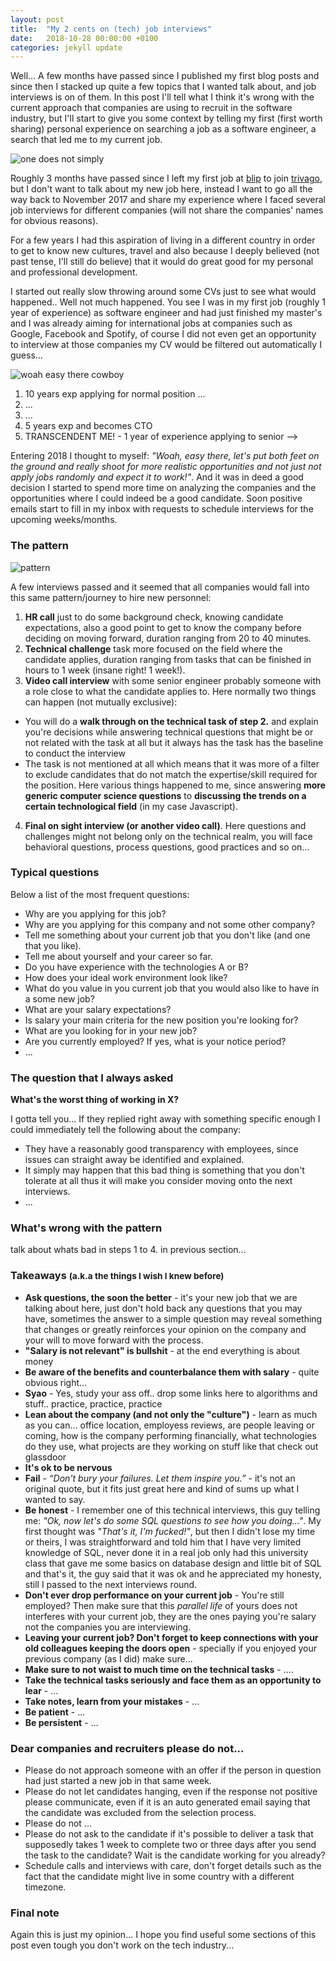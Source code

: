 ```yaml
---
layout: post
title:  "My 2 cents on (tech) job interviews"
date:   2018-10-28 00:00:00 +0100
categories: jekyll update
---
```

<script src="{{ base.url | prepend: site.url }}/assets/js/back-to-top.js"></script>

Well... A few months have passed since I published my first blog posts and since then I stacked up quite a few topics that I wanted talk about, and job interviews is on of them. In this post I'll tell what I think it's wrong with the current approach that companies are using to recruit in the software industry, but I'll start to give you some context by telling my first (first worth sharing) personal experience on searching a job as a software engineer, a search that led me to my current job.

![one does not simply](/assets/img/my-2-cents-on-tech-job-interviews/one-does-not-simply.jpg "one does not simply find a job from meme generator")

Roughly 3 months have passed since I left my first job at
<a href="https://blip.pt/jobs/" target="_blank" title="blip find a job">blip</a> to join <a href="https://company.trivago.com/careers/open-positions/" target="_blank" title="trivago opened positions">trivago</a>, but I don't want to talk about my new job here, instead I want to go all the way back to November 2017 and share my experience where I faced several job interviews for different companies (will not share the companies' names for obvious reasons).

For a few years I had this aspiration of living in a different country in order to get to know new cultures, travel and also because I deeply believed (not past tense, I'll still do believe) that it would do great good for my personal and professional development.

I started out really slow throwing around some CVs just to see what would happened.. Well not much happened. You see I was in my first job (roughly 1 year of experience) as software engineer and had just finished my master's and I was already aiming for international jobs at companies such as Google, Facebook and Spotify, of course I did not even get an opportunity to interview at those companies my CV would be filtered out automatically I guess...

![woah easy there cowboy](/assets/img/my-2-cents-on-tech-job-interviews/woah-easy-there-cowboy.jpg "woah easy there cowboy from meme generator")

1. 10 years exp applying for normal position
...
2. ...
3. ...
4. 5 years exp and becomes CTO
5. TRANSCENDENT ME! - 1 year of experience applying to senior -->

Entering 2018 I thought to myself: *"Woah, easy there, let's put both feet on the ground and really shoot for more realistic opportunities and not just not apply jobs randomly and expect it to work!"*.
And it was in deed a good decision I started to spend more time on analyzing the companies and the opportunities where I could indeed be a good candidate.
Soon positive emails start to fill in my inbox with requests to schedule interviews for the upcoming weeks/months.

### The pattern

![pattern](/assets/img/my-2-cents-on-tech-job-interviews/pattern.jpg "pattern colorful")

A few interviews passed and it seemed that all companies would fall into this same pattern/journey to hire new personnel:

1. **HR call** just to do some background check, knowing candidate expectations, also a good point to get to know the company before deciding on moving forward, duration ranging from 20 to 40 minutes.
2. **Technical challenge** task more focused on the field where the candidate applies, duration ranging from tasks that can be finished in hours to 1 week (insane right! 1 week!).
3. **Video call interview** with some senior engineer probably someone with a role close to what the candidate applies to. Here normally two things can happen (not mutually exclusive):
  * You will do a **walk through on the technical task of step 2.** and explain you're decisions while answering technical questions that might be or not related with the task at all but it always has the task has the baseline to conduct the interview
  * The task is not mentioned at all which means that it was more of a filter to exclude candidates that do not match the expertise/skill required for the position. Here various things happened to me, since answering **more generic computer science questions** to **discussing the trends on a certain technological field** (in my case Javascript).
4. **Final on sight interview (or another video call)**. Here questions and challenges might not belong only on the technical realm, you will face behavioral questions, process questions, good practices and so on...

### Typical questions

Below a list of the most frequent questions:

* Why are you applying for this job?
* Why are you applying for this company and not some other company?
* Tell me something about your current job that you don't like (and one that you like).
* Tell me about yourself and your career so far.
* Do you have experience with the technologies A or B?
* How does your ideal work environment look like?
* What do you value in you current job that you would also like to have in a some new job?
* What are your salary expectations?
* Is salary your main criteria for the new position you're looking for?
* What are you looking for in your new job?
* Are you currently employed? If yes, what is your notice period?
* ...

### The question that I always asked

__What's the worst thing of working in X?__

I gotta tell you...
If they replied right away with something specific enough I could immediately tell the following about the company:
* They have a reasonably good transparency with employees, since issues can straight away be identified and explained.
* It simply may happen that this bad thing is something that you don't tolerate at all thus it will make you consider moving onto the next interviews.
* ...

### What's wrong with the pattern

talk about whats bad in steps 1 to 4. in previous section...

### Takeaways <small>(a.k.a the things I wish I knew before)</small>

* __Ask questions, the soon the better__ - it's your new job that we are talking about here, just don't hold back any questions that you may have, sometimes the answer to a simple question may reveal something that changes or greatly reinforces your opinion on the company and your will to move forward with the process.
* __"Salary is not relevant" is bullshit__ - at the end everything is about money
* __Be aware of the benefits and counterbalance them with salary__ - quite obvious right...
* __Syao__ - Yes, study your ass off.. drop some links here to algorithms and stuff.. practice, practice, practice
* __Lean about the company (and not only the "culture")__ - learn as much as you can... office location, employess reviews, are people leaving or coming, how is the company performing financially, what technologies do they use, what projects are they working on stuff like that check out glassdoor
* __It's ok to be nervous__
* __Fail__ - *“Don't bury your failures. Let them inspire you.”* - it's not an original quote, but it fits just great here and kind of sums up what I wanted to say.
* __Be honest__ - I remember one of this technical interviews, this guy telling me: *"Ok, now let's do some SQL questions to see how you doing..."*. My first thought was *"That's it, I'm fucked!"*, but then I didn't lose my time or theirs, I was straightforward and told him that I have very limited knowledge of SQL, never done it in a real job only had this university class that gave me some basics on database design and little bit of SQL and that's it, the guy said that it was ok and he appreciated my honesty, still I passed to the next interviews round.
* __Don't ever drop performance on your current job__ - You're still employed? Then make sure that this *parallel life* of yours does not interferes with your current job, they are the ones paying you're salary not the companies you are interviewing.
* __Leaving your current job? Don't forget to keep connections with your old colleagues keeping the doors open__ - specially if you enjoyed your previous company (as I did) make sure...
* __Make sure to not waist to much time on the technical tasks__ - ....
* __Take the technical tasks seriously and face them as an opportunity to lear__ - ...
* __Take notes, learn from your mistakes__ - ...
* __Be patient__ - ...
* __Be persistent__ - ...

### Dear companies and recruiters please do not...

* Please do not approach someone with an offer if the person in question had just started a new job in that same week.
* Please do not let candidates hanging, even if the response not positive please communicate, even if it is an auto generated email saying that the candidate was excluded from the selection process.
* Please do not ...
* Please do not ask to the candidate if it's possible to deliver a task that supposedly takes 1 week to complete two or three days after you send the task to the candidate? Wait is the candidate working for you already?
* Schedule calls and interviews with care, don't forget details such as the fact that the candidate might live in some country with a different timezone.

### Final note

Again this is just my opinion...
I hope you find useful some sections of this post even tough you don't work on the tech industry...